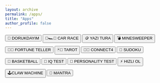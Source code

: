 ```yaml
---
layout: archive
permalink: /apps/
title: "Apps"
author_profile: false
---
```


<style>
    button {
      margin-bottom: 10px; /* Butonlar arasına 10px boşluk ekler */
    }
  </style>

<button onclick="location.href='https://dorukdayim.netlify.app'">🧠 DORUKDAYIM</button> 
<button onclick="location.href='../game/car-race.html'">🏁🏎️💨 CAR RACE</button> 
<button onclick="location.href='../game/yazitura.html'">🪙 YAZI TURA</button> 
<button onclick="location.href='../game/minesweeper.html'">💣 MINESWEEPER</button> 
<button onclick="location.href='../game/fortune-teller.html'">🔮✨ FORTUNE TELLER</button> 
<button onclick="location.href='../game/tarot/tarot-reader.html'">🃏🔮 TAROT</button> 
<button onclick="location.href='../game/connectfour.html'">🔴🔵 CONNECT4</button> 
<button onclick="location.href='../game/sudoku.html'">🔢 SUDOKU</button> 
<button onclick="location.href='../game/basketball.html'">🏀 BASKETBALL</button> 
<button onclick="location.href='../game/iqtest.html'">🧠 IQ TEST</button> 
<button onclick="location.href='../game/personality-test.html'">🌟 PERSONALITY TEST</button> 
<button onclick="location.href='../game/fastreflex.html'">⚡ HIZLI OL</button> 
<button onclick="location.href='../game/claw.html'">🕹️CLAW MACHINE</button> 
<button onclick="location.href='../game/mantra.html'">🙏 MANTRA</button> 
